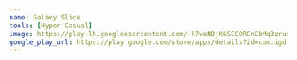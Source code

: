 ```yaml
---
name: Galaxy Slice
tools: [Hyper-Casual]
image: https://play-lh.googleusercontent.com/-k7waNDjKGSECORCnCbMq3zrusJBidnwcJA6ITxSZQOVr9910W5RXfAV13-sE04wfg=s160-rw
google_play_url: https://play.google.com/store/apps/details?id=com.igd.galaxyslice
---
```

